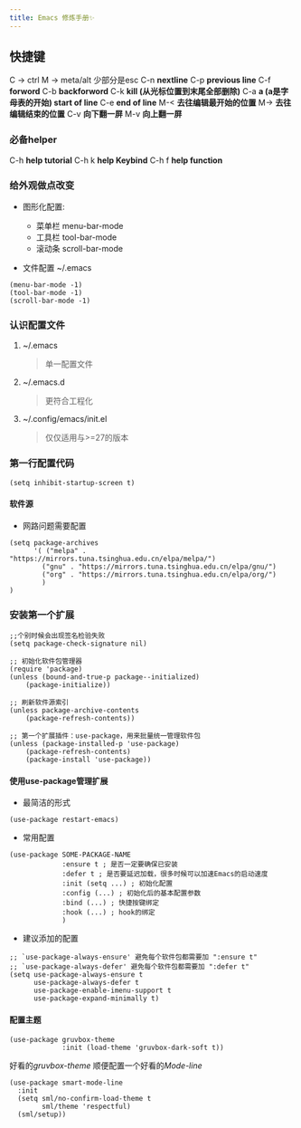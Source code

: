 ```yaml
---
title: Emacs 修炼手册✨
---
```



## 快捷键

C -> ctrl
M -> meta/alt 少部分是esc
C-n **nextline**
C-p **previous line**
C-f **forword**
C-b **backforword**
C-k **kill (从光标位置到末尾全部删除)**
C-a **a (a是字母表的开始) start of line**
C-e **end of line**
M-< **去往编辑最开始的位置**
M-> **去往编辑结束的位置**
C-v **向下翻一屏**
M-v **向上翻一屏**

### 必备helper

C-h **help tutorial**
C-h k **help Keybind**
C-h f **help function**

### 给外观做点改变

- 图形化配置:
  - 菜单栏 menu-bar-mode
  - 工具栏 tool-bar-mode
  - 滚动条 scroll-bar-mode

- 文件配置 ~/.emacs

```elisp
(menu-bar-mode -1)
(tool-bar-mode -1)
(scroll-bar-mode -1)
```

### 认识配置文件

1. ~/.emacs

    > 单一配置文件

2. ~/.emacs.d

    > 更符合工程化

3. ~/.config/emacs/init.el

    > 仅仅适用与>=27的版本

### 第一行配置代码

```elisp
(setq inhibit-startup-screen t)
```

#### 软件源

- 网路问题需要配置

```elisp
(setq package-archives
      '( ("melpa" . "https://mirrors.tuna.tsinghua.edu.cn/elpa/melpa/")
        ("gnu" . "https://mirrors.tuna.tsinghua.edu.cn/elpa/gnu/")
        ("org" . "https://mirrors.tuna.tsinghua.edu.cn/elpa/org/") 
        )
)

```

### 安装第一个扩展

```elisp
;;个别时候会出现签名检验失败
(setq package-check-signature nil) 

;; 初始化软件包管理器
(require 'package)
(unless (bound-and-true-p package--initialized)
    (package-initialize))

;; 刷新软件源索引
(unless package-archive-contents
    (package-refresh-contents))

;; 第一个扩展插件：use-package，用来批量统一管理软件包
(unless (package-installed-p 'use-package)
    (package-refresh-contents)
    (package-install 'use-package))

```

#### 使用use-package管理扩展

- 最简洁的形式

```elisp
(use-package restart-emacs)
```

- 常用配置

```elisp
(use-package SOME-PACKAGE-NAME
             :ensure t ; 是否一定要确保已安装
             :defer t ; 是否要延迟加载，很多时候可以加速Emacs的启动速度
             :init (setq ...) ; 初始化配置
             :config (...) ; 初始化后的基本配置参数
             :bind (...) ; 快捷按键绑定
             :hook (...) ; hook的绑定
             )
```

- 建议添加的配置

```elisp
;; `use-package-always-ensure' 避免每个软件包都需要加 ":ensure t" 
;; `use-package-always-defer' 避免每个软件包都需要加 ":defer t" 
(setq use-package-always-ensure t
      use-package-always-defer t
      use-package-enable-imenu-support t
      use-package-expand-minimally t)

```

#### 配置主题

```elisp
(use-package gruvbox-theme
             :init (load-theme 'gruvbox-dark-soft t))
```

好看的*gruvbox-theme*
顺便配置一个好看的*Mode-line*

```elisp
(use-package smart-mode-line
  :init
  (setq sml/no-confirm-load-theme t
        sml/theme 'respectful)
  (sml/setup))

```
